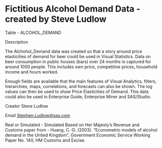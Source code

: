 # Fictitious Alcohol Demand Data - created by Steve Ludlow

Table - ALCOHOL_DEMAND

Description

The Alchohol_Demand data was created so that a story around price elasticities of demand for beer could be used in Visual Statistics. 
Data on beer consumption in public houses (bars) over 24 months is captured for around 1000 people. This includes own price, competitive prices, household income and hours worked.

Enough fields are available that the main features of Visual Analytics, filters, hierarchies, maps, correlations, and forecasts can also be shown. The log values can then be used to show Price Elasticities of Demand. This data could also be used in Enterprise Guide, Enterprise Miner and SAS/Studio.

Creator	Steve Ludlow 

Email	Stephen.Ludlow@sas.com

Real or Simulated - Simulated
Based on 	Her Majesty’s Revenue and Customs paper from - Huang, C.-D. (2003). “Econometric models of alcohol demand in the United Kingdom”, Government Economic Service Working Paper No. 140, HM Customs and Excise.
